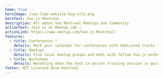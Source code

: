 ```yaml
---
home: true
heroImage: /vue-logo-website-big-city.png
heroText: Vue.js Montreal
description: All about Vue Montreal Meetups and Community 
actionText: Join us on Meetup.com →
actionLink: https://www.meetup.com/Vue-js-Montreal/
features:
  - title: Conferences !
    details: Mark your calendar for conferences with dedicated tracks to your favorite framework and keep track of call for proposals!
  - title: Meetups
    details: Find local meetup groups and meet with fellow Vue.js enthusiasts!
  - title: Workshops
    details: Wondering when the next in-person training session is going to happen? You can find all that information here too!
footer: MIT Licensed @vue-montreal
---
```

